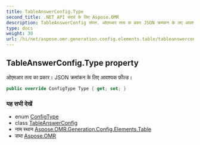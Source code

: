 ```yaml
---
title: TableAnswerConfig.Type
second_title: .NET API संदर्भ के लिए Aspose.OMR
description: TableAnswerConfig संपत्त. ओएमआर तत्व क प्रकर JSON क्रमंकन के लए आवश्यक फ़ल्ड
type: docs
weight: 30
url: /hi/net/aspose.omr.generation.config.elements.table/tableanswerconfig/type/
---
```

## TableAnswerConfig.Type property

ओएमआर तत्व का प्रकार। JSON क्रमांकन के लिए आवश्यक फ़ील्ड।

```csharp
public override ConfigType Type { get; set; }
```

### यह सभी देखें

* enum [ConfigType](../../../aspose.omr.generation.config.enums/configtype/)
* class [TableAnswerConfig](../)
* नाम स्थान [Aspose.OMR.Generation.Config.Elements.Table](../../tableanswerconfig/)
* सभा [Aspose.OMR](../../../)


